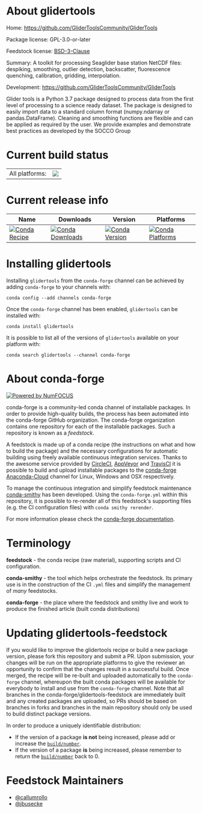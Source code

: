 About glidertools
=================

Home: https://github.com/GliderToolsCommunity/GliderTools

Package license: GPL-3.0-or-later

Feedstock license: [BSD-3-Clause](https://github.com/conda-forge/glidertools-feedstock/blob/master/LICENSE.txt)

Summary: A toolkit for processing Seaglider base station NetCDF files: despiking, smoothing, outlier detection, backscatter, fluorescence quenching, calibration, gridding, interpolation.

Development: https://github.com/GliderToolsCommunity/GliderTools

Glider tools is a Python 3.7 package designed to process data from the first level
of processing to a science ready dataset. The package is designed to easily import
data to a standard column format (numpy.ndarray or pandas.DataFrame).
Cleaning and smoothing functions are flexible and can be applied as required by the
user. We provide examples and demonstrate best practices as developed by the SOCCO Group


Current build status
====================


<table><tr><td>All platforms:</td>
    <td>
      <a href="https://dev.azure.com/conda-forge/feedstock-builds/_build/latest?definitionId=12326&branchName=master">
        <img src="https://dev.azure.com/conda-forge/feedstock-builds/_apis/build/status/glidertools-feedstock?branchName=master">
      </a>
    </td>
  </tr>
</table>

Current release info
====================

| Name | Downloads | Version | Platforms |
| --- | --- | --- | --- |
| [![Conda Recipe](https://img.shields.io/badge/recipe-glidertools-green.svg)](https://anaconda.org/conda-forge/glidertools) | [![Conda Downloads](https://img.shields.io/conda/dn/conda-forge/glidertools.svg)](https://anaconda.org/conda-forge/glidertools) | [![Conda Version](https://img.shields.io/conda/vn/conda-forge/glidertools.svg)](https://anaconda.org/conda-forge/glidertools) | [![Conda Platforms](https://img.shields.io/conda/pn/conda-forge/glidertools.svg)](https://anaconda.org/conda-forge/glidertools) |

Installing glidertools
======================

Installing `glidertools` from the `conda-forge` channel can be achieved by adding `conda-forge` to your channels with:

```
conda config --add channels conda-forge
```

Once the `conda-forge` channel has been enabled, `glidertools` can be installed with:

```
conda install glidertools
```

It is possible to list all of the versions of `glidertools` available on your platform with:

```
conda search glidertools --channel conda-forge
```


About conda-forge
=================

[![Powered by NumFOCUS](https://img.shields.io/badge/powered%20by-NumFOCUS-orange.svg?style=flat&colorA=E1523D&colorB=007D8A)](http://numfocus.org)

conda-forge is a community-led conda channel of installable packages.
In order to provide high-quality builds, the process has been automated into the
conda-forge GitHub organization. The conda-forge organization contains one repository
for each of the installable packages. Such a repository is known as a *feedstock*.

A feedstock is made up of a conda recipe (the instructions on what and how to build
the package) and the necessary configurations for automatic building using freely
available continuous integration services. Thanks to the awesome service provided by
[CircleCI](https://circleci.com/), [AppVeyor](https://www.appveyor.com/)
and [TravisCI](https://travis-ci.com/) it is possible to build and upload installable
packages to the [conda-forge](https://anaconda.org/conda-forge)
[Anaconda-Cloud](https://anaconda.org/) channel for Linux, Windows and OSX respectively.

To manage the continuous integration and simplify feedstock maintenance
[conda-smithy](https://github.com/conda-forge/conda-smithy) has been developed.
Using the ``conda-forge.yml`` within this repository, it is possible to re-render all of
this feedstock's supporting files (e.g. the CI configuration files) with ``conda smithy rerender``.

For more information please check the [conda-forge documentation](https://conda-forge.org/docs/).

Terminology
===========

**feedstock** - the conda recipe (raw material), supporting scripts and CI configuration.

**conda-smithy** - the tool which helps orchestrate the feedstock.
                   Its primary use is in the construction of the CI ``.yml`` files
                   and simplify the management of *many* feedstocks.

**conda-forge** - the place where the feedstock and smithy live and work to
                  produce the finished article (built conda distributions)


Updating glidertools-feedstock
==============================

If you would like to improve the glidertools recipe or build a new
package version, please fork this repository and submit a PR. Upon submission,
your changes will be run on the appropriate platforms to give the reviewer an
opportunity to confirm that the changes result in a successful build. Once
merged, the recipe will be re-built and uploaded automatically to the
`conda-forge` channel, whereupon the built conda packages will be available for
everybody to install and use from the `conda-forge` channel.
Note that all branches in the conda-forge/glidertools-feedstock are
immediately built and any created packages are uploaded, so PRs should be based
on branches in forks and branches in the main repository should only be used to
build distinct package versions.

In order to produce a uniquely identifiable distribution:
 * If the version of a package **is not** being increased, please add or increase
   the [``build/number``](https://docs.conda.io/projects/conda-build/en/latest/resources/define-metadata.html#build-number-and-string).
 * If the version of a package **is** being increased, please remember to return
   the [``build/number``](https://docs.conda.io/projects/conda-build/en/latest/resources/define-metadata.html#build-number-and-string)
   back to 0.

Feedstock Maintainers
=====================

* [@callumrollo](https://github.com/callumrollo/)
* [@jbusecke](https://github.com/jbusecke/)

